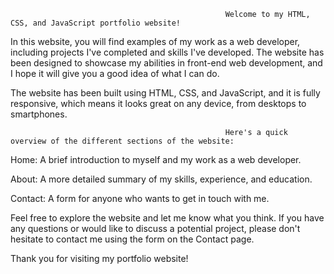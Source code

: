                                                     Welcome to my HTML, CSS, and JavaScript portfolio website!

In this website, you will find examples of my work as a web developer, including projects I've completed and skills I've developed. The website has been designed to showcase my abilities in front-end web development, and I hope it will give you a good idea of what I can do.

The website has been built using HTML, CSS, and JavaScript, and it is fully responsive, which means it looks great on any device, from desktops to smartphones.

                                                    Here's a quick overview of the different sections of the website:

Home: A brief introduction to myself and my work as a web developer.

About: A more detailed summary of my skills, experience, and education.

Contact: A form for anyone who wants to get in touch with me.

Feel free to explore the website and let me know what you think. If you have any questions or would like to discuss a potential project, please don't hesitate to contact me using the form on the Contact page.

Thank you for visiting my portfolio website!
